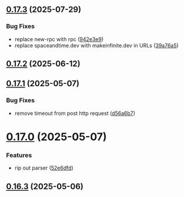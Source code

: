 ## [0.17.3](https://github.com/spaceandtimefdn/sxt-proof-of-sql-sdk/compare/v0.17.2...v0.17.3) (2025-07-29)


### Bug Fixes

* replace new-rpc with rpc ([942e3e9](https://github.com/spaceandtimefdn/sxt-proof-of-sql-sdk/commit/942e3e98ae9c986730405cad04582e63ae9ffef1))
* replace spaceandtime.dev with makeinfinite.dev in URLs ([39a76a5](https://github.com/spaceandtimefdn/sxt-proof-of-sql-sdk/commit/39a76a5fc2c8e7d640da2c0a2bb15e670c23acb1))



## [0.17.2](https://github.com/spaceandtimefdn/sxt-proof-of-sql-sdk/compare/v0.17.1...v0.17.2) (2025-06-12)



## [0.17.1](https://github.com/spaceandtimefdn/sxt-proof-of-sql-sdk/compare/v0.17.0...v0.17.1) (2025-05-07)


### Bug Fixes

* remove timeout from post http request ([d56a6b7](https://github.com/spaceandtimefdn/sxt-proof-of-sql-sdk/commit/d56a6b7fd48caca0143eee2913df5f16f268479f))



# [0.17.0](https://github.com/spaceandtimefdn/sxt-proof-of-sql-sdk/compare/v0.16.3...v0.17.0) (2025-05-07)


### Features

* rip out parser ([52e6dfd](https://github.com/spaceandtimefdn/sxt-proof-of-sql-sdk/commit/52e6dfdf0b093330e5385749a9644877380e7ef0))



## [0.16.3](https://github.com/spaceandtimefdn/sxt-proof-of-sql-sdk/compare/v0.16.2...v0.16.3) (2025-05-06)



